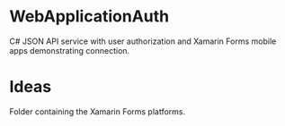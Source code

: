# WebApplicationAuth
C# JSON API service with user authorization and Xamarin Forms mobile apps demonstrating connection.

# Ideas
Folder containing the Xamarin Forms platforms.
